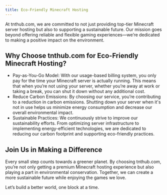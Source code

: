 ```yaml
---
title: Eco-Friendly Minecraft Hosting
---
```


At tnthub.com, we are committed to not just providing top-tier Minecraft server hosting but also to supporting a sustainable future. Our mission goes beyond offering reliable and flexible gaming experiences—we’re dedicated to making a positive impact on the environment.

## Why Choose tnthub.com for Eco-Friendly Minecraft Hosting?

- Pay-as-You-Go Model: With our usage-based billing system, you only pay for the time your Minecraft server is actually running. This means that when you’re not using your server, whether you’re away at work or taking a break, you can shut it down without any additional cost.
- Reduce Carbon Emissions: By choosing our service, you’re contributing to a reduction in carbon emissions. Shutting down your server when it's not in use helps us minimize energy consumption and decrease our overall environmental impact.
- Sustainable Practices: We continuously strive to improve our sustainability efforts. From optimizing server infrastructure to implementing energy-efficient technologies, we are dedicated to reducing our carbon footprint and supporting eco-friendly practices.

## Join Us in Making a Difference

Every small step counts towards a greener planet. By choosing tnthub.com, you’re not only getting a premium Minecraft hosting experience but also playing a part in environmental conservation. Together, we can create a more sustainable future while enjoying the games we love.

Let’s build a better world, one block at a time.